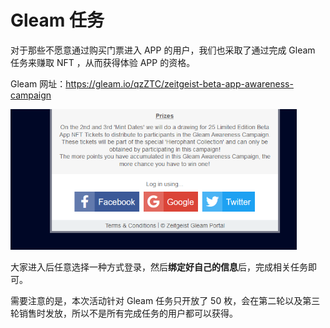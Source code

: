 # Gleam 任务

对于那些不愿意通过购买门票进入 APP 的用户，我们也采取了通过完成 Gleam 任务来赚取 NFT ，从而获得体验 APP 的资格。

Gleam 网址：https://gleam.io/qzZTC/zeitgeist-beta-app-awareness-campaign

<img src="https://raw.githubusercontent.com/Whisker17/ImageStoreService/main/image-20211013120845311.png" style="zoom:67%;" />

大家进入后任意选择一种方式登录，然后**绑定好自己的信息**后，完成相关任务即可。

需要注意的是，本次活动针对 Gleam 任务只开放了 50 枚，会在第二轮以及第三轮销售时发放，所以不是所有完成任务的用户都可以获得。
